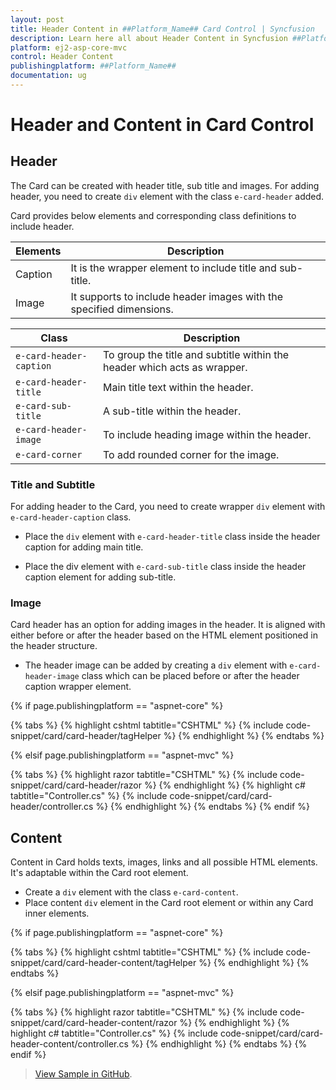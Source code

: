 ```yaml
---
layout: post
title: Header Content in ##Platform_Name## Card Control | Syncfusion
description: Learn here all about Header Content in Syncfusion ##Platform_Name## Card control of Syncfusion Essential JS 2 and more.
platform: ej2-asp-core-mvc
control: Header Content
publishingplatform: ##Platform_Name##
documentation: ug
---
```



# Header and Content in Card Control

## Header

The Card can be created with header title, sub title and images. For adding header, you need to create `div` element with the class `e-card-header` added.

Card provides below elements and corresponding class definitions to include header.

Elements   | Description
------------ | -------------
Caption | It is the wrapper element to include title and sub-title.
Image | It supports to include header images with the specified dimensions.

Class   | Description
------------ | -------------
`e-card-header-caption` | To group the title and subtitle within the header which acts as wrapper.
`e-card-header-title` |  Main title text within the header.
`e-card-sub-title` | A sub-title within the header.
`e-card-header-image` | To include heading image within the header.
`e-card-corner` | To add rounded corner for the image.

### Title and Subtitle

For adding header to the Card, you need to create wrapper `div` element with `e-card-header-caption` class.

* Place the `div` element with `e-card-header-title` class inside the header caption for adding main title.

* Place the div element with `e-card-sub-title` class inside the header caption element for adding sub-title.

### Image

Card header has an option for adding images in the header. It is aligned with either before or after the header based on the HTML element positioned in the header structure.

* The header image can be added by creating a `div` element with `e-card-header-image` class which can be placed before or after the header caption wrapper element.

{% if page.publishingplatform == "aspnet-core" %}

{% tabs %}
{% highlight cshtml tabtitle="CSHTML" %}
{% include code-snippet/card/card-header/tagHelper %}
{% endhighlight %}
{% endtabs %}

{% elsif page.publishingplatform == "aspnet-mvc" %}

{% tabs %}
{% highlight razor tabtitle="CSHTML" %}
{% include code-snippet/card/card-header/razor %}
{% endhighlight %}
{% highlight c# tabtitle="Controller.cs" %}
{% include code-snippet/card/card-header/controller.cs %}
{% endhighlight %}
{% endtabs %}
{% endif %}



## Content

Content in Card holds texts, images, links and all possible HTML elements. It's adaptable within the Card root element.

* Create a `div` element with the class `e-card-content`.
* Place content `div` element in the Card root element or within any Card inner elements.

{% if page.publishingplatform == "aspnet-core" %}

{% tabs %}
{% highlight cshtml tabtitle="CSHTML" %}
{% include code-snippet/card/card-header-content/tagHelper %}
{% endhighlight %}
{% endtabs %}

{% elsif page.publishingplatform == "aspnet-mvc" %}

{% tabs %}
{% highlight razor tabtitle="CSHTML" %}
{% include code-snippet/card/card-header-content/razor %}
{% endhighlight %}
{% highlight c# tabtitle="Controller.cs" %}
{% include code-snippet/card/card-header-content/controller.cs %}
{% endhighlight %}
{% endtabs %}
{% endif %}

> [View Sample in GitHub](https://github.com/SyncfusionExamples/ASP-NET-Core-UG-Examples/tree/main/Card/CardUGSample).